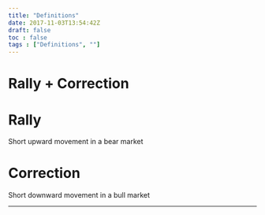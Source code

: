 ```yaml
---
title: "Definitions"
date: 2017-11-03T13:54:42Z
draft: false
toc : false
tags : ["Definitions", ""]
---
```


# Rally + Correction
# Rally
Short upward movement in a bear market

# Correction
Short downward movement in a bull market

________________________________________________________________________________
